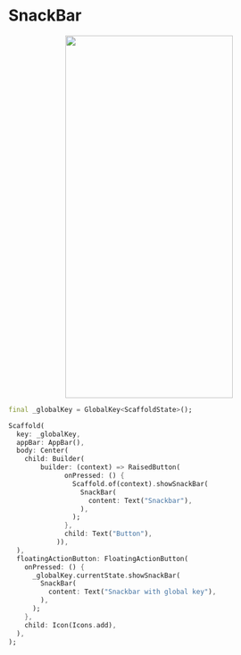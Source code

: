 # SnackBar
<p align="center">
<img src="https://docs.google.com/uc?id=1v1M2y4RS4NWnP9I1xblPl4gngxgJF-kx" height="649" width="300">
</p>

```dart
final _globalKey = GlobalKey<ScaffoldState>();

Scaffold(
  key: _globalKey,
  appBar: AppBar(),
  body: Center(
    child: Builder(
        builder: (context) => RaisedButton(
              onPressed: () {
                Scaffold.of(context).showSnackBar(
                  SnackBar(
                    content: Text("Snackbar"),
                  ),
                );
              },
              child: Text("Button"),
            )),
  ),
  floatingActionButton: FloatingActionButton(
    onPressed: () {
      _globalKey.currentState.showSnackBar(
        SnackBar(
          content: Text("Snackbar with global key"),
        ),
      );
    },
    child: Icon(Icons.add),
  ),
);
```

